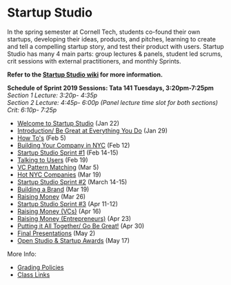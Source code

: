 # Startup Studio
In the spring semester at Cornell Tech, students co-found their own startups, developing their ideas, products, and pitches, learning to create and tell a compelling startup story, and test their product with users. Startup Studio has many 4 main parts: group lectures & panels, student led scrums, crit sessions with external practitioners, and monthly Sprints.

**Refer to the [Startup Studio wiki](https://github.com/cornelltech/startup-studio/wiki) for more information.**

**Schedule of Sprint 2019 Sessions: Tata 141 Tuesdays, 3:20pm-7:25pm**   
*Section 1 Lecture: 3:20p- 4:35p  
Section 2 Lecture: 4:45p- 6:00p  (Panel lecture time slot for both sections) \
Crit: 6:10p- 7:25p*


* [Welcome to Startup Studio](https://github.com/cornelltech/startup-studio/wiki/Startup-Studio-Sessions-&-Syllabus#jan-300-introduction) (Jan 22)
* [Introduction/ Be Great at Everything You Do](https://github.com/cornelltech/startup-studio/wiki/Startup-Studio-Sessions-&-Syllabus#129-introduction-be-great-at-everything-you-do) (Jan 29)
* [How To's](https://github.com/cornelltech/startup-studio/wiki/Startup-Studio-Sessions-&-Syllabus#25-how-tos) (Feb 5)
* [Building Your Company in NYC](https://github.com/cornelltech/startup-studio/wiki/Startup-Studio-Sessions-&-Syllabus#212-building-your-company-in-nyc) (Feb 12)
* [Startup Studio Sprint #1](https://github.com/cornelltech/startup-studio/wiki/Startup-Studio-Sessions-&-Syllabus#feb-14-15-sprint-1) (Feb 14-15)
* [Talking to Users](https://github.com/cornelltech/startup-studio/wiki/Startup-Studio-Sessions-&-Syllabus#219-talking-to-users) (Feb 19)
* [VC Pattern Matching](https://github.com/cornelltech/startup-studio/wiki/Startup-Studio-Sessions-&-Syllabus#35-vc-pattern-matching) (Mar 5)
* [Hot NYC Companies](https://github.com/cornelltech/startup-studio/wiki/Startup-Studio-Sessions-&-Syllabus#312-hot-nyc-companies) (Mar 19)
* [Startup Studio Sprint #2](https://github.com/cornelltech/startup-studio/wiki/Startup-Studio-Sessions-&-Syllabus#mar-14-15-sprint-2) (March 14-15)
* [Building a Brand](https://github.com/cornelltech/startup-studio/wiki/Startup-Studio-Sessions-&-Syllabus#319-building-a-brand) (Mar 19)
* [Raising Money](https://github.com/cornelltech/startup-studio/wiki/Startup-Studio-Sessions-&-Syllabus#326-raising-money-lecture) (Mar 26)
* [Startup Studio Sprint #3](https://github.com/cornelltech/startup-studio/wiki/Startup-Studio-Sessions-&-Syllabus#april-11-12-sprint-3) (Apr 11-12)
* [Raising Money (VCs)](https://github.com/cornelltech/startup-studio/wiki/Startup-Studio-Sessions-&-Syllabus#416-raising-money-vcs) (Apr 16)
* [Raising Money (Entrepreneurs)](https://github.com/cornelltech/startup-studio/wiki/Startup-Studio-Sessions-&-Syllabus#423-raising-money-entrepreneurs) (Apr 23)
* [Putting it All Together/ Go Be Great!](https://github.com/cornelltech/startup-studio/wiki/Startup-Studio-Sessions-&-Syllabus#430-putting-it-all-together--go-and-be-great) (Apr 30)
* [Final Presentations](https://github.com/cornelltech/startup-studio/wiki/Startup-Studio-Sessions-&-Syllabus#52-graded-presentations) (May 2)
* [Open Studio & Startup Awards](https://github.com/cornelltech/startup-studio/wiki/Startup-Studio-Sessions-&-Syllabus#may-17-open-studio) (May 17)

More Info:
* [Grading Policies](https://github.com/cornelltech/startup-studio/wiki/Grading)
* [Class Links](https://confluence.cornell.edu/pages/viewpage.action?spaceKey=studio&title=Studio+Links+and+Info)
